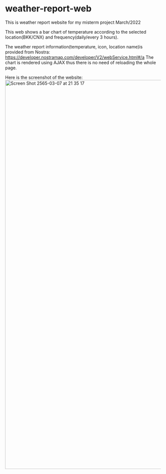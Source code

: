 # weather-report-web
This is weather report website for my misterm project March/2022

This web shows a bar chart of temperature according to the selected location(BKK/CNX) and frequency(daily/every 3 hours).

The weather report information(temperature, icon, location name)is provided from Nostra: https://developer.nostramap.com/developer/V2/webService.html#/a
The chart is rendered using AJAX thus there is no need of reloading the whole page.

Here is the screenshot of the website:
<img width="1258" alt="Screen Shot 2565-03-07 at 21 35 17" src="https://user-images.githubusercontent.com/54265204/157054411-7a2d88fa-29e7-4010-b45f-54ae51af0342.png">
